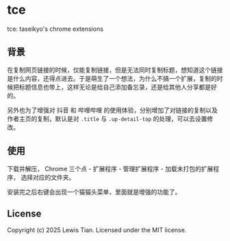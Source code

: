 # tce

tce: taseikyo's chrome extensions

## 背景

在复制网页链接的时候，仅能复制链接，但是无法同时复制标题，想知道这个链接是什么内容，还得点进去。于是萌生了一个想法，为什么不搞一个扩展，复制的时候把标题信息也带上，这样无论是给自己添加备忘录，还是给其他人分享都是好的。

另外也为了增强对 抖音 和 哔哩哔哩 的使用体验，分别增加了对链接的复制以及作者主页的复制，默认是对 `.title` 与 `.up-detail-top` 的处理，可以去设置修改。

## 使用

下载并解压， Chrome 三个点 - 扩展程序 - 管理扩展程序 - 加载未打包的扩展程序， 选择对应的文件夹。

安装完之后右键会出现一个猫猫头菜单，里面就是增强的功能了。

## License

Copyright (c) 2025 Lewis Tian. Licensed under the MIT license.
